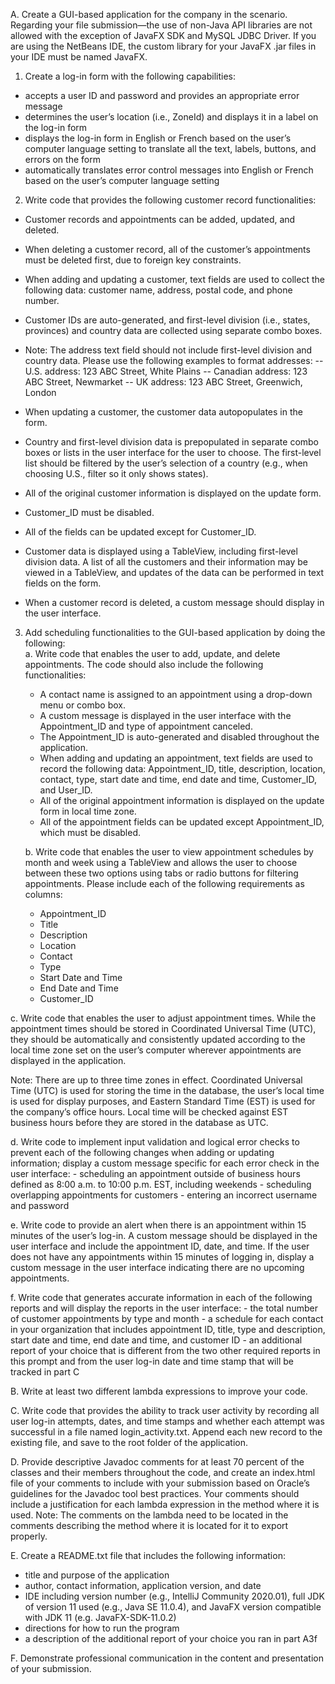 A. Create a GUI-based application for the company in the scenario. Regarding your file submission—the use of non-Java API libraries are not allowed with the exception of JavaFX SDK and MySQL JDBC Driver. If you are using the NetBeans IDE, the custom library for your JavaFX .jar files in your IDE must be named JavaFX.
1. Create a log-in form with the following capabilities:
  - accepts a user ID and password and provides an appropriate error message
  - determines the user’s location (i.e., ZoneId) and displays it in a label on the log-in form
  - displays the log-in form in English or French based on the user’s computer language setting to translate all the text, labels, buttons, and errors on the form
  - automatically translates error control messages into English or French based on the user’s computer language setting
 
2. Write code that provides the following customer record functionalities:
  - Customer records and appointments can be added, updated, and deleted.
  - When deleting a customer record, all of the customer’s appointments must be deleted first, due to foreign key constraints.
  - When adding and updating a customer, text fields are used to collect the following data: customer name, address, postal code, and phone number.
  - Customer IDs are auto-generated, and first-level division (i.e., states, provinces) and country data are collected using separate combo boxes.
 
  - Note: The address text field should not include first-level division and country data. Please use the following examples to format addresses:
-- U.S. address: 123 ABC Street, White Plains
-- Canadian address: 123 ABC Street, Newmarket
-- UK address: 123 ABC Street, Greenwich, London
 
  - When updating a customer, the customer data autopopulates in the form.
  - Country and first-level division data is prepopulated in separate combo boxes or lists in the user interface for the user to choose. The first-level list should be filtered by the user’s selection of a country (e.g., when choosing U.S., filter so it only shows states).
  - All of the original customer information is displayed on the update form.
  - Customer_ID must be disabled.
  - All of the fields can be updated except for Customer_ID.
  - Customer data is displayed using a TableView, including first-level division data. A list of all the customers and their information may be viewed in a TableView, and updates of the data can be performed in text fields on the form.
  - When a customer record is deleted, a custom message should display in the user interface.
 
3. Add scheduling functionalities to the GUI-based application by doing the following:  
  a. Write code that enables the user to add, update, and delete appointments. The code should also include the following functionalities:
    - A contact name is assigned to an appointment using a drop-down menu or combo box.
    - A custom message is displayed in the user interface with the Appointment_ID and type of appointment canceled.
    - The Appointment_ID is auto-generated and disabled throughout the application.
    - When adding and updating an appointment, text fields are used to record the following data: Appointment_ID, title, description, location, contact, type, start date and time, end date and time, Customer_ID, and User_ID.
    - All of the original appointment information is displayed on the update form in local time zone.
    - All of the appointment fields can be updated except Appointment_ID, which must be disabled.
    
    b. Write code that enables the user to view appointment schedules by month and week using a TableView and allows the user to choose between these two options using tabs or radio buttons for filtering appointments. Please include each of the following requirements as columns:
    - Appointment_ID
    - Title
    - Description
    - Location
    - Contact
    - Type
    - Start Date and Time
    - End Date and Time
    - Customer_ID
 
  c. Write code that enables the user to adjust appointment times. While the appointment times should be stored in Coordinated Universal Time (UTC), they should be automatically and consistently updated according to the local time zone set on the user’s computer wherever appointments are displayed in the application.
 
  Note: There are up to three time zones in effect. Coordinated Universal Time (UTC) is used for storing the time in the database, the user’s local time is used for display purposes, and Eastern Standard Time (EST) is used for the company’s office hours. Local time will be checked against EST business hours before they are stored in the database as UTC.
 
  d. Write code to implement input validation and logical error checks to prevent each of the following changes when adding or updating information; display a custom message specific for each error check in the user interface:
    - scheduling an appointment outside of business hours defined as 8:00 a.m. to 10:00 p.m. EST, including weekends
    - scheduling overlapping appointments for customers
    - entering an incorrect username and password
 
  e. Write code to provide an alert when there is an appointment within 15 minutes of the user’s log-in. A custom message should be displayed in the user interface and include the appointment ID, date, and time. If the user does not have any appointments within 15 minutes of logging in, display a custom message in the user interface indicating there are no upcoming appointments.

  f. Write code that generates accurate information in each of the following reports and will display the reports in the user interface: 
    - the total number of customer appointments by type and month
    - a schedule for each contact in your organization that includes appointment ID, title, type and description, start date and time, end date and time, and customer ID
    - an additional report of your choice that is different from the two other required reports in this prompt and from the user log-in date and time stamp that will be tracked in part C
 
B. Write at least two different lambda expressions to improve your code.
 
C. Write code that provides the ability to track user activity by recording all user log-in attempts, dates, and time stamps and whether each attempt was successful in a file named login_activity.txt. Append each new record to the existing file, and save to the root folder of the application.
 
D. Provide descriptive Javadoc comments for at least 70 percent of the classes and their members throughout the code, and create an index.html file of your comments to include with your submission based on Oracle’s guidelines for the Javadoc tool best practices. Your comments should include a justification for each lambda expression in the method where it is used.
Note: The comments on the lambda need to be located in the comments describing the method where it is located for it to export properly.
 
E. Create a README.txt file that includes the following information:
  - title and purpose of the application
  - author, contact information, application version, and date
  - IDE including version number (e.g., IntelliJ Community 2020.01), full JDK of version 11 used (e.g., Java SE 11.0.4), and JavaFX version compatible with JDK 11 (e.g. JavaFX-SDK-11.0.2)
  - directions for how to run the program
  - a description of the additional report of your choice you ran in part A3f
 
F. Demonstrate professional communication in the content and presentation of your submission.

